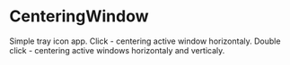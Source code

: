 # CenteringWindow

Simple tray icon app.
Click - centering active window horizontaly.
Double click - centering active windows horizontaly and verticaly.